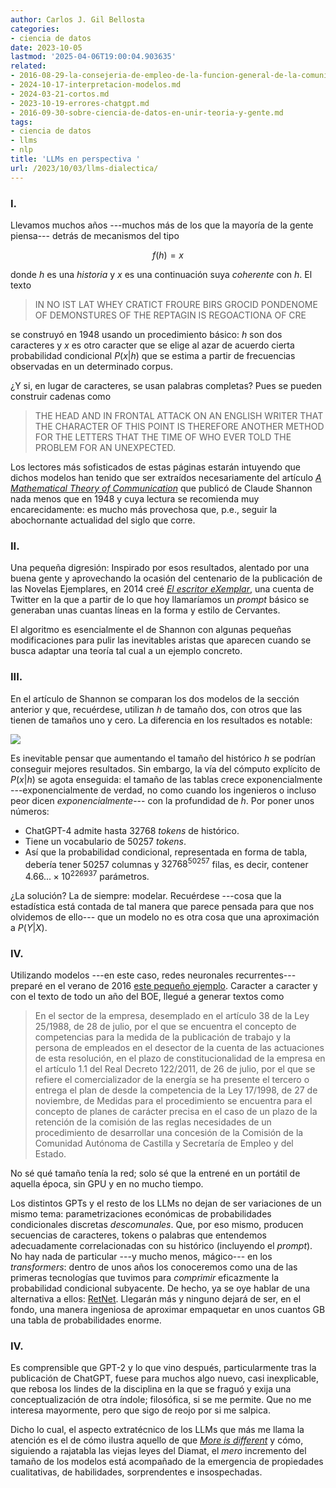 ```yaml
---
author: Carlos J. Gil Bellosta
categories:
- ciencia de datos
date: 2023-10-05
lastmod: '2025-04-06T19:00:04.903635'
related:
- 2016-08-29-la-consejeria-de-empleo-de-la-funcion-general-de-la-comunidad-autonoma-de-ordenacion-provincia-de-la-audiencia-profesional.md
- 2024-10-17-interpretacion-modelos.md
- 2024-03-21-cortos.md
- 2023-10-19-errores-chatgpt.md
- 2016-09-30-sobre-ciencia-de-datos-en-unir-teoria-y-gente.md
tags:
- ciencia de datos
- llms
- nlp
title: 'LLMs en perspectiva '
url: /2023/10/03/llms-dialectica/
---
```


### I.

Llevamos muchos años ---muchos más de los que la mayoría de la gente piensa--- detrás de mecanismos del tipo

$$f(h) = x$$

donde $h$ es una _historia_ y $x$ es una continuación suya _coherente_ con $h$. El texto

> IN NO IST LAT WHEY CRATICT FROURE BIRS GROCID PONDENOME OF DEMONSTURES OF THE REPTAGIN IS REGOACTIONA OF CRE

se construyó en 1948 usando un procedimiento básico: $h$ son dos caracteres y $x$ es otro caracter que se elige al azar de acuerdo cierta probabilidad condicional $P(x | h)$ que se estima a partir de frecuencias observadas en un determinado corpus.

¿Y si, en lugar de caracteres, se usan palabras completas? Pues se pueden construir cadenas como

> THE HEAD AND IN FRONTAL ATTACK ON AN ENGLISH WRITER THAT THE CHARACTER OF THIS POINT IS THEREFORE ANOTHER METHOD FOR THE LETTERS THAT THE TIME OF WHO EVER TOLD THE PROBLEM FOR AN UNEXPECTED.

Los lectores más sofisticados de estas páginas estarán intuyendo que dichos modelos han tenido que ser extraídos necesariamente del artículo
[_A Mathematical Theory of Communication_](https://people.math.harvard.edu/~ctm/home/text/others/shannon/entropy/entropy.pdf)
que publicó de Claude Shannon nada menos que en 1948 y cuya lectura se recomienda muy encarecidamente: es mucho más provechosa que, p.e., seguir la abochornante actualidad del siglo que corre.

### II.

Una pequeña digresión: Inspirado por esos resultados, alentado por una buena gente y aprovechando la ocasión del centenario de la publicación de las Novelas Ejemplares, en 2014 creé
[_El escritor eXemplar_](/2014/03/13/el-escritor-exemplar/),
una cuenta de Twitter en la que a partir de lo que hoy llamaríamos un _prompt_ básico se generaban unas cuantas líneas en la forma y estilo de Cervantes.

El algoritmo es esencialmente el de Shannon con algunas pequeñas modificaciones para pulir las inevitables aristas que aparecen cuando se busca adaptar una teoría tal cual a un ejemplo concreto.


### III.

En el artículo de Shannon se comparan los dos modelos de la sección anterior y que, recuérdese, utilizan $h$ de tamaño dos, con otros que las tienen de tamaños uno y cero. La diferencia en los resultados es notable:

![](/wp-uploads/2023/shannon_llms.png#center)

Es inevitable pensar que aumentando el tamaño del histórico $h$ se podrían conseguir mejores resultados. Sin embargo, la vía del cómputo explícito de $P(x | h)$ se agota enseguida: el tamaño de las tablas crece exponencialmente ---exponencialmente de verdad, no como cuando los ingenieros o incluso peor dicen _exponencialmente_--- con la profundidad de $h$. Por poner unos números:

* ChatGPT-4 admite hasta $32768$ _tokens_ de histórico.
* Tiene un vocabulario de $50257$ _tokens_.
* Así que la probabilidad condicional, representada en forma de tabla, debería tener $50257$ columnas y $32768^{50257}$ filas, es decir, contener $4.66... \times 10^{226937}$ parámetros.

¿La solución? La de siempre: modelar. Recuérdese ---cosa que la estadística está contada de tal manera que parece pensada para que nos olvidemos de ello--- que un modelo no es otra cosa que una aproximación a $P(Y | X)$.


### IV.

Utilizando modelos ---en este caso, redes neuronales recurrentes--- preparé en el verano de 2016
[este pequeño ejemplo](/2016/08/29/la-consejeria-de-empleo-de-la-funcion-general-de-la-comunidad-autonoma-de-ordenacion-provincia-de-la-audiencia-profesional/). Caracter a caracter y con el texto de todo un año del BOE, llegué a generar textos como

> En el sector de la empresa, desemplado en el artículo 38 de la Ley 25/1988, de 28 de julio, por el que se encuentra el concepto de competencias para la medida de la publicación de trabajo y la persona de empleados en el desector de la cuenta de las actuaciones de esta resolución, en el plazo de constitucionalidad de la empresa en el artículo 1.1 del Real Decreto 122/2011, de 26 de julio, por el que se refiere el comercializador de la energía se ha presente el tercero o entrega el plan de desde la competencia de la Ley 17/1998, de 27 de noviembre, de Medidas para el procedimiento se encuentra para el concepto de planes de carácter precisa en el caso de un plazo de la retención de la comisión de las reglas necesidades de un procedimiento de desarrollar una concesión de la Comisión de la Comunidad Autónoma de Castilla y Secretaría de Empleo y del Estado.

No sé qué tamaño tenía la red; solo sé que la entrené en un portátil de aquella época, sin GPU y en no mucho tiempo.

Los distintos GPTs y el resto de los LLMs no dejan de ser variaciones de un mismo tema: parametrizaciones económicas de probabilidades condicionales discretas _descomunales_. Que, por eso mismo, producen secuencias de caracteres, tokens o palabras que entendemos adecuadamente correlacionadas con su histórico (incluyendo el _prompt_). No hay nada de particular ---y mucho menos, mágico--- en los _transformers_: dentro de unos años los conoceremos como una de las primeras tecnologías que tuvimos para _comprimir_ eficazmente la probabilidad condicional subyacente. De hecho, ya se oye hablar de una alternativa a ellos: [RetNet](https://arxiv.org/abs/2307.08621). Llegarán más y ninguno dejará de ser, en el fondo, una manera ingeniosa de aproximar empaquetar en unos cuantos GB una tabla de probabilidades enorme.


### IV.

Es comprensible que GPT-2 y lo que vino después, particularmente tras la publicación de ChatGPT, fuese para muchos algo nuevo, casi inexplicable, que rebosa los lindes de la disciplina en la que se fraguó y exija una conceptualización de otra índole; filosófica, si se me permite. Que no me interesa mayormente, pero que sigo de reojo por si me salpica.

Dicho lo cual, el aspecto extratécnico de los LLMs que más me llama la atención es el de cómo ilustra aquello de que
[_More is different_](https://www.science.org/doi/abs/10.1126/science.177.4047.393)
y cómo, siguiendo a rajatabla las viejas leyes del Diamat, el _mero_ incremento del tamaño de los modelos está acompañado de la emergencia de propiedades cualitativas, de habilidades, sorprendentes e insospechadas.